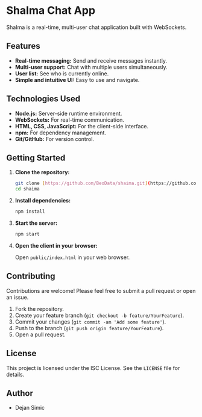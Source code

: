 # ShaIma Chat App

ShaIma is a real-time, multi-user chat application built with WebSockets.

## Features

* **Real-time messaging:** Send and receive messages instantly.
* **Multi-user support:** Chat with multiple users simultaneously.
* **User list:** See who is currently online.
* **Simple and intuitive UI:** Easy to use and navigate.

## Technologies Used

* **Node.js:** Server-side runtime environment.
* **WebSockets:** For real-time communication.
* **HTML, CSS, JavaScript:** For the client-side interface.
* **npm:** For dependency management.
* **Git/GitHub:** For version control.

## Getting Started

1.  **Clone the repository:**

    ```bash
    git clone [https://github.com/BeoData/shaima.git](https://github.com/BeoData/shaima.git)
    cd shaima
    ```

2.  **Install dependencies:**

    ```bash
    npm install
    ```

3.  **Start the server:**

    ```bash
    npm start
    ```

4.  **Open the client in your browser:**

    Open `public/index.html` in your web browser.

## Contributing

Contributions are welcome! Please feel free to submit a pull request or open an issue.

1.  Fork the repository.
2.  Create your feature branch (`git checkout -b feature/YourFeature`).
3.  Commit your changes (`git commit -am 'Add some feature'`).
4.  Push to the branch (`git push origin feature/YourFeature`).
5.  Open a pull request.

## License

This project is licensed under the ISC License. See the `LICENSE` file for details.

## Author

* Dejan Simic
